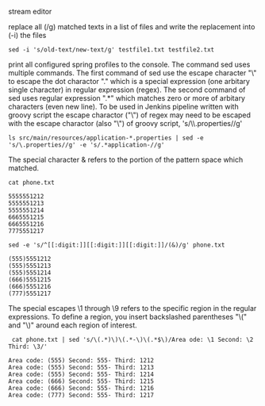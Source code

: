 stream editor

replace all (/g) matched texts in a list of files and write the replacement into (-i) the files
```
sed -i 's/old-text/new-text/g' testfile1.txt testfile2.txt
```

print all configured spring profiles to the console. The command sed uses multiple commands. The first command of sed use the escape character "\\" to escape the dot charactor "." which is a special expression (one arbitary single character) in regular expression (regex). The second command of sed uses regular expression ".*" which matches zero or more of arbitary characters (even new line). To be used in Jenkins pipeline written with groovy script the escape charactor ("\\") of regex may need to be escaped with the escape charactor (also "\\") of groovy script, 's/\\\\.properties//g'
```
ls src/main/resources/application-*.properties | sed -e 's/\.properties//g' -e 's/.*application-//g'
```

The special character & refers to the portion of the pattern space which matched.

```
cat phone.txt

5555551212
5555551213
5555551214
6665551215
6665551216
7775551217

sed -e 's/^[[:digit:]][[:digit:]][[:digit:]]/(&)/g' phone.txt

(555)5551212
(555)5551213
(555)5551214
(666)5551215
(666)5551216
(777)5551217

```

The special escapes \\1 through \\9 refers to the specific region in the regular expressions. To define a region, you insert backslashed parentheses "\\(" and "\\)" around each region of interest.
```
 cat phone.txt | sed 's/\(.*)\)\(.*-\)\(.*$\)/Area ode: \1 Second: \2 Third: \3/' 
 
Area code: (555) Second: 555- Third: 1212 
Area code: (555) Second: 555- Third: 1213 
Area code: (555) Second: 555- Third: 1214 
Area code: (666) Second: 555- Third: 1215 
Area code: (666) Second: 555- Third: 1216 
Area code: (777) Second: 555- Third: 1217
```
